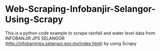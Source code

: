 # Web-Scraping-Infobanjir-Selangor-Using-Scrapy
This is a python code example to scrape rainfall and water level data from INFOBANJIR JPS SELANGOR (http://infobanjirjps.selangor.gov.my/index.html) by using Scrapy
